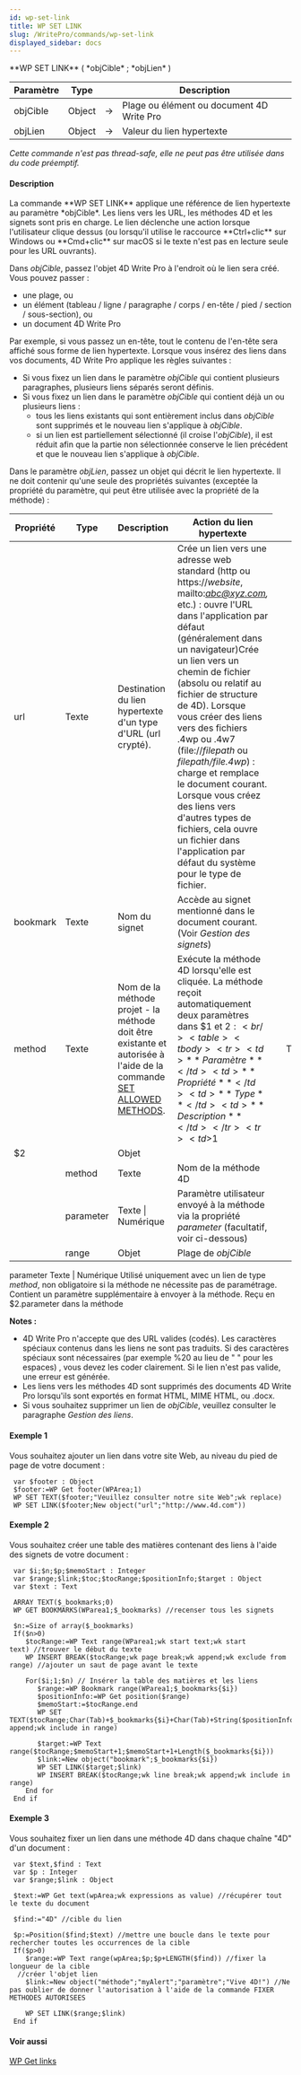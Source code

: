 ```yaml
---
id: wp-set-link
title: WP SET LINK
slug: /WritePro/commands/wp-set-link
displayed_sidebar: docs
---
```


<!--REF #_command_.WP SET LINK.Syntax-->**WP SET LINK** ( *objCible* ; *objLien* )<!-- END REF-->
<!--REF #_command_.WP SET LINK.Params-->
| Paramètre | Type |  | Description |
| --- | --- | --- | --- |
| objCible | Object | &#8594;  | Plage ou élément ou document 4D Write Pro |
| objLien | Object | &#8594;  | Valeur du lien hypertexte |

<!-- END REF-->

*Cette commande n'est pas thread-safe, elle ne peut pas être utilisée dans du code préemptif.*


#### Description 

<!--REF #_command_.WP SET LINK.Summary-->La commande **WP SET LINK** applique une référence de lien hypertexte au paramètre *objCible*.<!-- END REF--> Les liens vers les URL, les méthodes 4D et les signets sont pris en charge. Le lien déclenche une action lorsque l'utilisateur clique dessus (ou lorsqu'il utilise le raccource **Ctrl+clic** sur Windows ou **Cmd+clic** sur macOS si le texte n'est pas en lecture seule pour les URL ouvrants).

Dans *objCible*, passez l'objet 4D Write Pro à l'endroit où le lien sera créé. Vous pouvez passer :

* une plage, ou
* un élément (tableau / ligne / paragraphe / corps / en-tête / pied / section / sous-section), ou
* un document 4D Write Pro

Par exemple, si vous passez un en-tête, tout le contenu de l'en-tête sera affiché sous forme de lien hypertexte. Lorsque vous insérez des liens dans vos documents, 4D Write Pro applique les règles suivantes :

* Si vous fixez un lien dans le paramètre *objCible* qui contient plusieurs paragraphes, plusieurs liens séparés seront définis.
* Si vous fixez un lien dans le paramètre *objCible* qui contient déjà un ou plusieurs liens :  
   * tous les liens existants qui sont entièrement inclus dans *objCible* sont supprimés et le nouveau lien s'applique à *objCible*.  
   * si un lien est partiellement sélectionné (il croise l'*objCible*), il est réduit afin que la partie non sélectionnée conserve le lien précédent et que le nouveau lien s'applique à *objCible*.

Dans le paramètre *objLien*, passez un objet qui décrit le lien hypertexte. Il ne doit contenir qu'une seule des propriétés suivantes (exceptée la propriété du paramètre, qui peut être utilisée avec la propriété de la méthode) :

| **Propriété** | **Type**           | **Description**                                                                                                                                                               | **Action du lien hypertexte**                                                                                                                                                                                                                                                                                                                                                                                                                                                                                                                                                                                                                                                                                                                                                                                                                                                                                                                                                                                                                                                                                                 |
| ------------- | ------------------ | ----------------------------------------------------------------------------------------------------------------------------------------------------------------------------- | ----------------------------------------------------------------------------------------------------------------------------------------------------------------------------------------------------------------------------------------------------------------------------------------------------------------------------------------------------------------------------------------------------------------------------------------------------------------------------------------------------------------------------------------------------------------------------------------------------------------------------------------------------------------------------------------------------------------------------------------------------------------------------------------------------------------------------------------------------------------------------------------------------------------------------------------------------------------------------------------------------------------------------------------------------------------------------------------------------------------------------- |
| url           | Texte              | Destination du lien hypertexte d'un type d'URL (url crypté).                                                                                                                  | Crée un lien vers une adresse web standard (http ou https://*website*, mailto:*abc@xyz.com,* etc.) : ouvre l'URL dans l'application par défaut (généralement dans un navigateur)Crée un lien vers un chemin de fichier (absolu ou relatif au fichier de structure de 4D). Lorsque vous créer des liens vers des fichiers .4wp ou .4w7 (file://*filepath* ou *filepath/file.4wp*) : charge et remplace le document courant. Lorsque vous créez des liens vers d'autres types de fichiers, cela ouvre un fichier dans l'application par défaut du système pour le type de fichier.                                                                                                                                                                                                                                                                                                                                                                                                                                                                                                                                              |
| bookmark      | Texte              | Nom du signet                                                                                                                                                                 | Accède au signet mentionné dans le document courant. (Voir *Gestion des signets*)                                                                                                                                                                                                                                                                                                                                                                                                                                                                                                                                                                                                                                                                                                                                                                                                                                                                                                                                                                                                                                             |
| method        | Texte              | Nom de la méthode projet - la méthode doit être existante et autorisée à l'aide de la commande [SET ALLOWED METHODS](../../commands-legacy/set-allowed-methods.md).           | Exécute la méthode 4D lorsqu'elle est cliquée. La méthode reçoit automatiquement deux paramètres dans $1 et $2:<br/><table><tbody><tr><td>**Paramètre**</td><td>**Propriété**</td><td>**Type**</td><td>**Description**</td></tr><tr><td>$1</td><td></td><td>Texte</td><td>Nom de la zone 4D Write Pro</td></tr><tr><td>$2</td><td></td><td>Objet</td><td></td></tr><tr><td></td><td>method</td><td>Texte</td><td>Nom de la méthode 4D</td></tr><tr><td></td><td>parameter</td><td>Texte \| Numérique</td><td>Paramètre utilisateur envoyé à la méthode via la propriété *parameter* (facultatif, voir ci-dessous)</td></tr><tr><td></td><td>range</td><td>Objet</td><td>Plage de *objCible*</td></tr></tbody></table> |
| parameter     | Texte \| Numérique | Utilisé uniquement avec un lien de type *method*, non obligatoire si la méthode ne nécessite pas de paramétrage. Contient un paramètre supplémentaire à envoyer à la méthode. | Reçu en $2.parameter dans la méthode                                                                                                                                                                                                                                                                                                                                                                                                                                                                                                                                                                                                                                                                                                                                                                                                                                                                                                                                                                                                                                                                                          |

**Notes :**

* 4D Write Pro n'accepte que des URL valides (codés). Les caractères spéciaux contenus dans les liens ne sont pas traduits. Si des caractères spéciaux sont nécessaires (par exemple %20 au lieu de " " pour les espaces) , vous devez les coder clairement. Si le lien n'est pas valide, une erreur est générée.
* Les liens vers les méthodes 4D sont supprimés des documents 4D Write Pro lorsqu'ils sont exportés en format HTML, MIME HTML, ou .docx.
* Si vous souhaitez supprimer un lien de *objCible*, veuillez consulter le paragraphe *Gestion des liens*.

#### Exemple 1 

Vous souhaitez ajouter un lien dans votre site Web, au niveau du pied de page de votre document : 

```4d
 var $footer : Object
 $footer:=WP Get footer(WPArea;1)
 WP SET TEXT($footer;"Veuillez consulter notre site Web";wk replace)
 WP SET LINK($footer;New object("url";"http://www.4d.com"))
```

#### Exemple 2 

Vous souhaitez créer une table des matières contenant des liens à l'aide des signets de votre document :

```4d
 var $i;$n;$p;$memoStart : Integer
 var $range;$link;$toc;$tocRange;$positionInfo;$target : Object
 var $text : Text
 
 ARRAY TEXT($_bookmarks;0)
 WP GET BOOKMARKS(WParea1;$_bookmarks) //recenser tous les signets
 
 $n:=Size of array($_bookmarks)
 If($n>0)
    $tocRange:=WP Text range(WParea1;wk start text;wk start text) //trouver le début du texte
    WP INSERT BREAK($tocRange;wk page break;wk append;wk exclude from range) //ajouter un saut de page avant le texte
 
    For($i;1;$n) // Insérer la table des matières et les liens
       $range:=WP Bookmark range(WParea1;$_bookmarks{$i})
       $positionInfo:=WP Get position($range)
       $memoStart:=$tocRange.end
       WP SET TEXT($tocRange;Char(Tab)+$_bookmarks{$i}+Char(Tab)+String($positionInfo.page);wk append;wk include in range)
 
       $target:=WP Text range($tocRange;$memoStart+1;$memoStart+1+Length($_bookmarks{$i}))
       $link:=New object("bookmark";$_bookmarks{$i})
       WP SET LINK($target;$link)
       WP INSERT BREAK($tocRange;wk line break;wk append;wk include in range)
    End for
 End if
```

#### Exemple 3 

Vous souhaitez fixer un lien dans une méthode 4D dans chaque chaîne "4D" d'un document :

```4d
 var $text,$find : Text
 var $p : Integer
 var $range;$link : Object
 
 $text:=WP Get text(wpArea;wk expressions as value) //récupérer tout le texte du document
 
 $find:="4D" //cible du lien
 
 $p:=Position($find;$text) //mettre une boucle dans le texte pour rechercher toutes les occurrences de la cible
 If($p>0)
    $range:=WP Text range(wpArea;$p;$p+LENGTH($find)) //fixer la longueur de la cible
  //créer l'objet lien
    $link:=New object("méthode";"myAlert";"paramètre";"Vive 4D!") //Ne pas oublier de donner l'autorisation à l'aide de la commande FIXER METHODES AUTORISEES  
 
    WP SET LINK($range;$link)
 End if
```

#### Voir aussi 

  
[WP Get links](wp-get-links.md)  